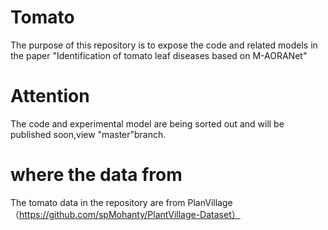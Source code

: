 # Tomato
The purpose of this repository is to expose the code and related models in the paper "Identification of tomato leaf diseases based on M-AORANet"
# Attention
The code and experimental model are being sorted out and will be published soon,view "master"branch.
# where the data from
The tomato data in the repository are from PlanVillage（https://github.com/spMohanty/PlantVillage-Dataset）
